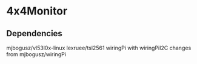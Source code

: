 # 4x4Monitor

## Dependencies
mjbogusz/vl53l0x-linux
lexruee/tsl2561
wiringPi with wiringPiI2C changes from mjbogusz/wiringPi
